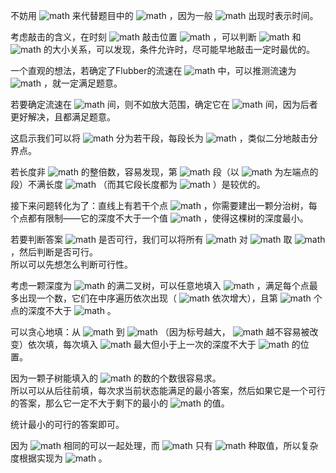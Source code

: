 不妨用 ![math](https://www.zhihu.com/equation?tex=%5Cepsilon) 来代替题目中的 ![math](https://www.zhihu.com/equation?tex=t) ，因为一般 ![math](https://www.zhihu.com/equation?tex=t) 出现时表示时间。

考虑敲击的含义，在时刻 ![math](https://www.zhihu.com/equation?tex=t) 敲击位置 ![math](https://www.zhihu.com/equation?tex=p) ，可以判断 ![math](https://www.zhihu.com/equation?tex=v) 和 ![math](https://www.zhihu.com/equation?tex=%5Cdfrac%20pt) 的大小关系，可以发现，条件允许时，尽可能早地敲击一定时最优的。

一个直观的想法，若确定了Flubber的流速在 ![math](https://www.zhihu.com/equation?tex=%5Bv%2Cv%2B%5Cepsilon%5D) 中，可以推测流速为 ![math](https://www.zhihu.com/equation?tex=v%2B%5Cdfrac%20%5Cepsilon2) ，就一定满足题意。

若要确定流速在 ![math](https://www.zhihu.com/equation?tex=%5Bv-v_0%2Cv%5D%2Cv_0%3C%5Cepsilon) 间，则不如放大范围，确定它在 ![math](https://www.zhihu.com/equation?tex=%5Bv-%5Cepsilon%2Cv%5D) 间，因为后者更好解决，且都满足题意。

这启示我们可以将 ![math](https://www.zhihu.com/equation?tex=%5Bv_1%2Cv_2%5D) 分为若干段，每段长为 ![math](https://www.zhihu.com/equation?tex=%5Cepsilon) ，类似二分地敲击分界点。

若长度非 ![math](https://www.zhihu.com/equation?tex=%5Cepsilon) 的整倍数，容易发现，第 ![math](https://www.zhihu.com/equation?tex=1) 段（以 ![math](https://www.zhihu.com/equation?tex=v_1) 为左端点的段）不满长度 ![math](https://www.zhihu.com/equation?tex=%5Cepsilon) （而其它段长度都为 ![math](https://www.zhihu.com/equation?tex=%5Cepsilon) ）是较优的。

接下来问题转化为了：直线上有若干个点 ![math](https://www.zhihu.com/equation?tex=1%5Cdots%20m) ，你需要建出一颗分治树，每个点都有限制——它的深度不大于一个值 ![math](https://www.zhihu.com/equation?tex=D_i) ，使得这棵树的深度最小。

若要判断答案 ![math](https://www.zhihu.com/equation?tex=%5Crm%20ans) 是否可行，我们可以将所有 ![math](https://www.zhihu.com/equation?tex=D) 对 ![math](https://www.zhihu.com/equation?tex=%5Crm%20ans) 取 ![math](https://www.zhihu.com/equation?tex=%5Cmin) ，然后判断是否可行。  
所以可以先想怎么判断可行性。

考虑一颗深度为 ![math](https://www.zhihu.com/equation?tex=10%5E%7B100%7D) 的满二叉树，可以任意地填入 ![math](https://www.zhihu.com/equation?tex=1%5Cdots%20m) ，满足每个点最多出现一个数，它们在中序遍历依次出现（ ![math](https://www.zhihu.com/equation?tex=dfn) 依次增大），且第 ![math](https://www.zhihu.com/equation?tex=i) 个点的深度不大于 ![math](https://www.zhihu.com/equation?tex=D_i) 。

可以贪心地填：从 ![math](https://www.zhihu.com/equation?tex=m) 到 ![math](https://www.zhihu.com/equation?tex=1) （因为标号越大， ![math](https://www.zhihu.com/equation?tex=D) 越不容易被改变）依次填，每次填入 ![math](https://www.zhihu.com/equation?tex=dfn) 最大但小于上一次的深度不大于 ![math](https://www.zhihu.com/equation?tex=D_i) 的位置。

因为一颗子树能填入的 ![math](https://www.zhihu.com/equation?tex=D_i%5Cle%20k) 的数的个数很容易求。  
所以可以从后往前填，每次求当前状态能满足的最小答案，然后如果它是一个可行的答案，那么它一定不大于剩下的最小的 ![math](https://www.zhihu.com/equation?tex=D) 的值。

统计最小的可行的答案即可。

因为 ![math](https://www.zhihu.com/equation?tex=D) 相同的可以一起处理，而 ![math](https://www.zhihu.com/equation?tex=D) 只有 ![math](https://www.zhihu.com/equation?tex=%5Csqrt%20l) 种取值，所以复杂度根据实现为 ![math](https://www.zhihu.com/equation?tex=O%28c%28%5Clog%20l%2B%5Csqrt%20l%29%29%5Csim%20O%28c%5Clog%20l%5Csqrt%20l%29) 。
